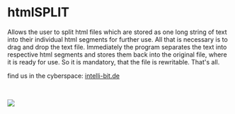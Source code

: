 # htmlSPLIT
Allows the user to split html files which are stored as one long string of text into their individual html segments for further use.
All that is necessary is to drag and drop the text file. Immediately the program separates the text into respective html segments and stores them back into the original file, where it is ready for use. So it is mandatory, that the file is rewritable. 
That's all. 

find us in the cyberspace: [intelli-bit.de](http://www.intelli-bit.de)

 

![](https://www.intelli-bit.de/~lib/img/htmlsplit_01.png)
